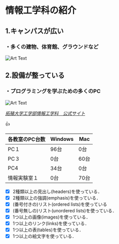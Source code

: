 # **情報工学科の紹介**

## 1.キャンパスが広い

### ・多くの建物、体育館、グラウンドなど

![Art Text](https://www.takushoku-u.ac.jp/summary/images/397_hachioji_campus_img.gif)

## 2.設備が整っている

### ・プログラミングを学ぶための多くのPC

![Art Text](https://feng.takushoku-u.ac.jp/albums/abm00014693.jpg)

[*拓殖大学工学部情報工学科　公式サイト*](https://feng.takushoku-u.ac.jp/course/cs/)

 :+1:

 各教室のPC台数 | Windows | Mac
 ------------ | ------------- | ---------
 PC１ | 96台 |0台
 PC３ | 0台 |60台
 PC4 | 34台|0台
 情報実験室１| 0台|70台

- [x] 2種類以上の見出し(headers)を使っている．
- [x] 2種類以上の強調(emphasis)を使っている．
- [x] (番号付きの)リスト(ordered lists)を使っている
- [x] (番号無しの)リスト(unordered lists)を使っている．
- [x] 1つ以上の画像(images)を使っている．
- [x] 1つ以上のリンク(links)を使っている．
- [x] 1つ以上の表(tables)を使っている．
- [x] 1つ以上の絵文字を使っている．
